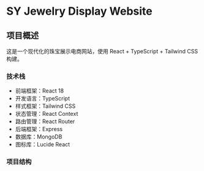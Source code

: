 # SY Jewelry Display Website

## 项目概述
这是一个现代化的珠宝展示电商网站，使用 React + TypeScript + Tailwind CSS 构建。

### 技术栈
- 前端框架：React 18
- 开发语言：TypeScript
- 样式框架：Tailwind CSS
- 状态管理：React Context
- 路由管理：React Router
- 后端框架：Express
- 数据库：MongoDB
- 图标库：Lucide React

### 项目结构 